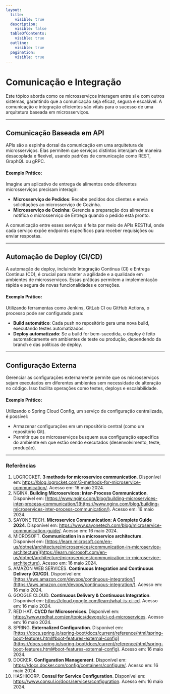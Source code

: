 ```yaml
---
layout:
  title:
    visible: true
  description:
    visible: false
  tableOfContents:
    visible: true
  outline:
    visible: true
  pagination:
    visible: true
---
```


# Comunicação e Integração

Este tópico aborda como os microsserviços interagem entre si e com outros sistemas, garantindo que a comunicação seja eficaz, segura e escalável. A comunicação e integração eficientes são vitais para o sucesso de uma arquitetura baseada em microsserviços.

***

## Comunicação Baseada em API

APIs são a espinha dorsal da comunicação em uma arquitetura de microsserviços. Elas permitem que serviços distintos interajam de maneira desacoplada e flexível, usando padrões de comunicação como REST, GraphQL ou gRPC.

#### Exemplo Prático:

Imagine um aplicativo de entrega de alimentos onde diferentes microsserviços precisam interagir:

* **Microsserviço de Pedidos**: Recebe pedidos dos clientes e envia solicitações ao microsserviço de Cozinha.
* **Microsserviço de Cozinha**: Gerencia a preparação dos alimentos e notifica o microsserviço de Entrega quando o pedido está pronto.

A comunicação entre esses serviços é feita por meio de APIs RESTful, onde cada serviço expõe endpoints específicos para receber requisições ou enviar respostas.

***

## Automação de Deploy (CI/CD)

A automação de deploy, incluindo Integração Contínua (CI) e Entrega Contínua (CD), é crucial para manter a agilidade e a qualidade em ambientes de microsserviços. Essas práticas permitem a implementação rápida e segura de novas funcionalidades e correções.

#### Exemplo Prático:

Utilizando ferramentas como Jenkins, GitLab CI ou GitHub Actions, o processo pode ser configurado para:

* **Build automático**: Cada push no repositório gera uma nova build, executando testes automatizados.
* **Deploy automatizado**: Se a build for bem-sucedida, o deploy é feito automaticamente em ambientes de teste ou produção, dependendo da branch e das políticas de deploy.

***

## Configuração Externa

Gerenciar as configurações externamente permite que os microsserviços sejam executados em diferentes ambientes sem necessidade de alteração no código. Isso facilita operações como testes, deploys e escalabilidade.

#### Exemplo Prático:

Utilizando o Spring Cloud Config, um serviço de configuração centralizada, é possível:

* Armazenar configurações em um repositório central (como um repositório Git).
* Permitir que os microsserviços busquem sua configuração específica do ambiente em que estão sendo executados (desenvolvimento, teste, produção).

***



### Referências

1. LOGROCKET. **3 methods for microservice communication**. Disponível em: https://blog.logrocket.com/3-methods-for-microservice-communication/. Acesso em: 16 maio 2024.
2. NGINX. **Building Microservices: Inter-Process Communication**. Disponível em: [https://www.nginx.com/blog/building-microservices-inter-process-communication/](https://www.nginx.com/blog/building-microservices-inter-process-communication/). Acesso em: 16 maio 2024.
3. SAYONE TECH. **Microservice Communication: A Complete Guide 2024**. Disponível em: https://www.sayonetech.com/blog/microservice-communication-guide/. Acesso em: 16 maio 2024.
4. MICROSOFT. **Communication in a microservice architecture**. Disponível em: [https://learn.microsoft.com/en-us/dotnet/architecture/microservices/communication-in-microservice-architecture](https://learn.microsoft.com/en-us/dotnet/architecture/microservices/communication-in-microservice-architecture). Acesso em: 16 maio 2024.
5. AMAZON WEB SERVICES. **Continuous Integration and Continuous Delivery (CI/CD)**. Disponível em: [https://aws.amazon.com/devops/continuous-integration/](https://aws.amazon.com/devops/continuous-integration/). Acesso em: 16 maio 2024.
6. GOOGLE CLOUD. **Continuous Delivery & Continuous Integration**. Disponível em: https://cloud.google.com/learn/what-is-ci-cd. Acesso em: 16 maio 2024.
7. RED HAT. **CI/CD for Microservices**. Disponível em: https://www.redhat.com/en/topics/devops/ci-cd-microservices. Acesso em: 16 maio 2024.
8. SPRING. **Externalized Configuration**. Disponível em: [https://docs.spring.io/spring-boot/docs/current/reference/html/spring-boot-features.html#boot-features-external-config](https://docs.spring.io/spring-boot/docs/current/reference/html/spring-boot-features.html#boot-features-external-config). Acesso em: 16 maio 2024.
9. DOCKER. **Configuration Management**. Disponível em: https://docs.docker.com/config/containers/configure/. Acesso em: 16 maio 2024.
10. HASHICORP. **Consul for Service Configuration**. Disponível em: https://www.consul.io/docs/services/configuration. Acesso em: 16 maio 2024.

